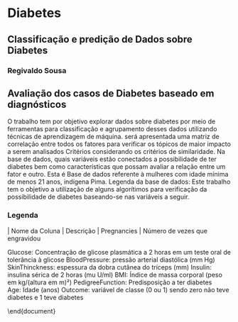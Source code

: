 # Diabetes
## Classificação e predição de Dados sobre Diabetes
### Regivaldo Sousa

## Avaliação dos casos de Diabetes baseado em diagnósticos

 O trabalho tem por objetivo  explorar dados sobre diabetes por meio de ferramentas para 
 classificação e agrupamento desses dados utilizando técnicas de aprendizagem de máquina.
 será apresentada uma matriz de correlação entre todos os fatores para verificar os tópicos 
 de maior impacto a serem analisados Critérios  considerando os critérios de similaridade.
Na base de dados, quais variáveis estão conectados a possibilidade de ter diabetes bem como características que possam avaliar a relação entre um fator e outro. 
Esta é Base de dados referente à mulheres com idade mínima de menos 21 anos, indígena Pima.
Legenda da base de dados:
Este trabalho tem o objetivo a utilização de alguns algorítimos para verificação da possibilidade de diabetes baseando-se nas variáveis a seguir.


### Legenda
| Nome da Coluna                           | Descrição
| Pregnancies                           | Número de vezes que engravidou 




Glucose: Concentração de glicose plasmática a 2 horas em um teste oral de tolerância à glicose 
BloodPressure: pressão arterial diastólica (mm Hg) 
SkinThinckness: espessura da dobra cutânea do tríceps (mm) 
Insulin: insulina sérica de 2 horas (mu U/ml) 
BMI: Índice de massa corporal (peso em kg/(altura em m)²) 
PedigreeFunction: Predisposição a ter diabetes  
Age: Idade (anos) 
Outcome: variável de classe (0 ou 1) sendo zero não teve diabetes e 1 teve diabetes



\end{document}
